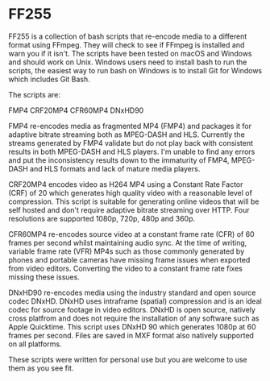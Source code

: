 # FF255
FF255 is a collection of bash scripts that re-encode media to a different format using FFmpeg. They will check to see if FFmpeg is installed and warn you if it isn't. The scripts have been tested on macOS and Windows and should work on Unix. Windows users need to install bash to run the scripts, the easiest way to run bash on Windows is to install Git for Windows which includes Git Bash.

The scripts are:

FMP4
CRF20MP4
CFR60MP4
DNxHD90

FMP4 re-encodes media as fragmented MP4 (FMP4) and packages it for adaptive bitrate streaming both as MPEG-DASH and HLS. Currently the streams generated by FMP4 validate but do not play back with consistent results in both MPEG-DASH and HLS players. I'm unable to find any errors and put the inconsistency results down to the immaturity of FMP4, MPEG-DASH and HLS formats and lack of mature media players.

CRF20MP4 encodes video as H264 MP4 using a Constant Rate Factor (CRF) of 20 which generates high quality video with a reasonable level of compression. This script is suitable for generating online videos that will be self hosted and don't require adaptive bitrate streaming over HTTP. Four resolutions are supported 1080p, 720p, 480p and 360p.

CFR60MP4 re-encodes source video at a constant frame rate (CFR) of 60 frames per second whilst maintaining audio sync. At the time of writing, variable frame rate (VFR) MP4s such as those commonly generated by phones and portable cameras have missing frame issues when exported from video editors. Converting the video to a constant frame rate fixes missing these issues.

DNxHD90 re-encodes media using the industry standard and open source codec DNxHD. DNxHD uses intraframe (spatial) compression and is an ideal codec for source footage in video editors. DNxHD is open source, natively cross platfrom and does not require the installation of any software such as Apple Quicktime. This script uses DNxHD 90 which generates 1080p at 60 frames per second. Files are saved in MXF format also natively supported on all platforms.

These scripts were written for personal use but you are welcome to use them as you see fit.
